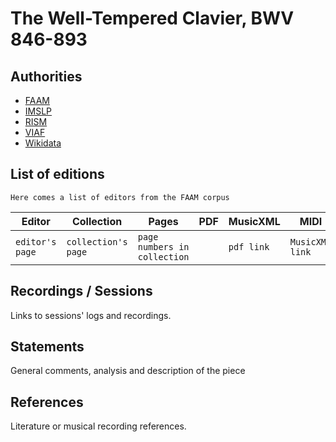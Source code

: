 # The Well-Tempered Clavier, BWV 846-893

## Authorities

- [FAAM]()
- [IMSLP]()
- [RISM]()
- [VIAF]()
- [Wikidata](http://www.wikidata.org/entity/Q211971) 

## List of editions

``Here comes a list of editors from the FAAM corpus``

| Editor | Collection | Pages | PDF | MusicXML | MIDI |
| ------ | ---------  | ----  | --- | -------- | -----|
| ``editor's page`` | ``collection's page`` | ``page numbers in collection`` | |``pdf link`` | ``MusicXML link`` | ``Midi link`` |

## Recordings / Sessions

Links to sessions' logs and recordings.

## Statements

General comments, analysis and description of the piece

## References

Literature or musical recording references.

